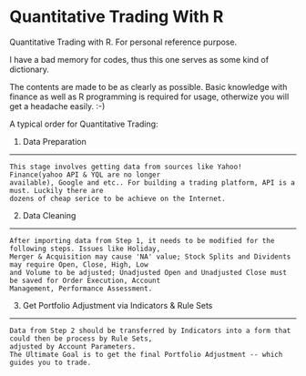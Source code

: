 Quantitative Trading With R
=============================

Quantitative Trading with R. For personal reference purpose.

I have a bad memory for codes, thus this one serves as some kind of dictionary.

The contents are made to be as clearly as possible. Basic knowledge with finance as well as R programming is required for usage, otherwize you will get a headache easily. :-)

A typical order for Quantitative Trading:

1. Data Preparation
-------------------
    This stage involves getting data from sources like Yahoo! Finance(yahoo API & YQL are no longer 
    available), Google and etc.. For building a trading platform, API is a must. Luckily there are 
    dozens of cheap serice to be achieve on the Internet. 


2. Data Cleaning
-------------------
    After importing data from Step 1, it needs to be modified for the following steps. Issues like Holiday, 
    Merger & Acquisition may cause 'NA' value; Stock Splits and Dividents may require Open, Close, High, Low 
    and Volume to be adjusted; Unadjusted Open and Unadjusted Close must be saved for Order Execution, Account 
    Management, Performance Assessment. 


3. Get Portfolio Adjustment via Indicators & Rule Sets
------------------
    Data from Step 2 should be transferred by Indicators into a form that could then be process by Rule Sets, 
    adjusted by Account Parameters. 
    The Ultimate Goal is to get the final Portfolio Adjustment -- which guides you to trade.
